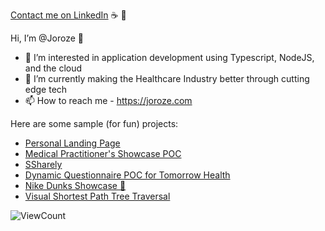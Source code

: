 [Contact me on LinkedIn](https://www.linkedin.com/in/joroze/) ☕ 📨

Hi, I’m @Joroze 👋
- 👀 I’m interested in application development using Typescript, NodeJS, and the cloud
- 🚀 I’m currently making the Healthcare Industry better through cutting edge tech
- 📫 How to reach me - https://joroze.com

Here are some sample (for fun) projects:
- [Personal Landing Page](https://joroze.com)
- [Medical Practitioner's Showcase POC](https://adamroze.vercel.app/)
- [SSharely](https://ssharely.joroze.com/)
- [Dynamic Questionnaire POC for Tomorrow Health](https://questionnaire.joroze.com/)
- [Nike Dunks Showcase 🌈](https://dunks.joroze.com/)
- [Visual Shortest Path Tree Traversal](http://joroze.com/AI/)

![ViewCount](https://views.whatilearened.today/views/github/Joroze/views.svg)

<!---
Joroze/Joroze is a ✨ special ✨ repository because its `README.md` (this file) appears on your GitHub profile.
You can click the Preview link to take a look at your changes.
--->
